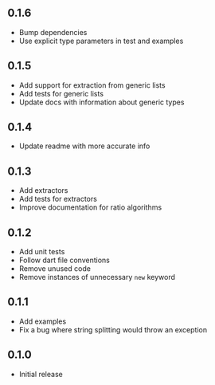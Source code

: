 ## 0.1.6
- Bump dependencies
- Use explicit type parameters in test and examples

## 0.1.5
- Add support for extraction from generic lists
- Add tests for generic lists
- Update docs with information about generic types

## 0.1.4
- Update readme with more accurate info

## 0.1.3
- Add extractors
- Add tests for extractors
- Improve documentation for ratio algorithms

## 0.1.2
- Add unit tests
- Follow dart file conventions
- Remove unused code
- Remove instances of unnecessary `new` keyword

## 0.1.1
- Add examples
- Fix a bug where string splitting would throw an exception

## 0.1.0
- Initial release